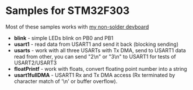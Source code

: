 Samples for STM32F303 
=================================

Most of these samples works with [my non-solder devboard](https://github.com/eddyem/stm32samples/tree/master/F0_F1_F3-LQFP48_testboard)

- **blink** - simple LEDs blink on PB0 and PB1
- **usart1** - read data from USART1 and send it back (blocking sending)
- **usarts** - work with all three USARTs with Tx DMA, send to USART1 data read from other, you can send "2\n" or "3\n" to USART1 for tests of USART2/USART3
- **floatPrintf** - work with floats, convert floating point number into a string
- **usart1fullDMA** - USART1 Rx and Tx DMA access (Rx terminated by character match of '\n' or buffer overflow).
